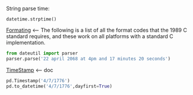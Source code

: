 String parse time:

`datetime.strptime()`

[Formating](https://docs.python.org/3/library/datetime.html#strftime-and-strptime-format-codes) <-- The following is a list of all the format codes that the 1989 C standard requires, and these work on all platforms with a standard C implementation.

```python
from dateutil import parser
parser.parse('22 april 2068 at 4pm and 17 minutes 20 seconds')
```

[TimeStamp](https://pandas.pydata.org/pandas-docs/stable/reference/api/pandas.Timestamp.html) <-- doc

```python
pd.Timestamp('4/7/1776')
pd.to_datetime('4/7/1776',dayfirst=True)
```